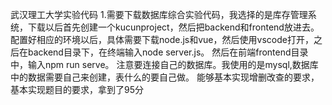 武汉理工大学实验代码
1.需要下载数据库综合实验代码，我选择的是库存管理系统，下载以后首先创建一个kucunproject，然后把backend和frontend放进去。
  配置好相应的环境以后，具体需要下载node.js和vue，然后使用vscode打开，之后在backend目录下，在终端输入node server.js。
  然后在前端frontend目录中，输入npm run serve。
  注意要连接自己的数据库。我使用的是mysql,数据库中的数据需要自己来创建，表什么的要自己做。
  能够基本实现增删改查的要求，基本实现题目的要求，拿到了95分
